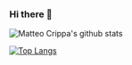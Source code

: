 ### Hi there 👋

<!--
**matteocrippa/matteocrippa** is a ✨ _special_ ✨ repository because its `README.md` (this file) appears on your GitHub profile.

Here are some ideas to get you started:

- 🔭 I’m currently working on ...
- 🌱 I’m currently learning ...
- 👯 I’m looking to collaborate on ...
- 🤔 I’m looking for help with ...
- 💬 Ask me about ...
- 📫 How to reach me: ...
- 😄 Pronouns: ...
- ⚡ Fun fact: ...
-->

![Matteo Crippa's github stats](https://github-readme-stats.vercel.app/api?username=matteocrippa&show_icons=true&theme=dark)

[![Top Langs](https://github-readme-stats.vercel.app/api/top-langs/?username=matteocrippa)](https://github.com/matteocrippa)
